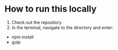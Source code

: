 # How to run this locally

1. Check out the repository
2. In the terminal, navigate to the directory and enter:
* npm install
* gulp


